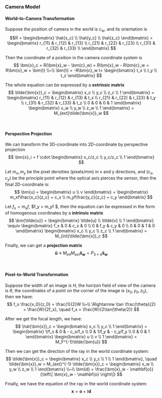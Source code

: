 
### Camera Model
#### World-to-Camera Transformation
Suppose the position of camera in the world is $c_w$, and its orientation is 
$$R = 
\begin{bmatrix} \hat{x_c} \\ \hat{y_c} \\ \hat{z_c} \end{bmatrix} 
= \begin{bmatrix}
  r_{11} & r_{12} & r_{13} \\ 
  r_{21} & r_{22} & r_{23} \\ 
  r_{31} & r_{32} & r_{33} \\ 
\end{bmatrix}
$$

Then the coordinate of a position in the camera coordinate system is
$$
\bm{x}_c = R(\bm{x}_w - \bm{c}_w) = R\bm{x}_w - R\bm{c}_w = R\bm{x}_w + \bm{t} \\~\\
\bm{t} = -R\bm{c}_w t= \begin{bmatrix} t_x \\ t_y \\ t_z \end{bmatrix}
$$

The whole equation can be expressed by a **extrinsic matrix**
$$
\tilde{\bm{x}}_c = 
\begin{bmatrix} x_c \\ y_c \\ z_c \\ 1 \end{bmatrix}
= \begin{bmatrix}
  r_{11} & r_{12} & r_{13} & t_x \\ 
  r_{21} & r_{22} & r_{23} & t_y \\ 
  r_{31} & r_{32} & r_{33} & t_z \\ 
  0 & 0 & 0 & 1
\end{bmatrix}
\begin{bmatrix} x_w \\ y_w \\ z_w \\ 1 \end{bmatrix}
= M_{ext}\tilde{\bm{x}}_w
$$






<br>

#### Perspective Projection
We can transform the 3D-coordinate into 2D-coordinate by perspective projection
$$
\bm{x}_i = f \cdot \begin{bmatrix} x_c/z_c \\ y_c/z_c \\ 1 \end{bmatrix}
$$

Let $m_x, m_y$ be the pixel densities (pixels/mm) in x and y directions, and $(c_x, c_y)$ be the principle point where the optical axis pierces the sensor, then the final 2D-coordinate is:
$$
\bm{u} = \begin{bmatrix} u \\ v \end{bmatrix} = \begin{bmatrix} m_xf\frac{x_c}{z_c} + c_x \\ m_yf\frac{y_c}{z_c} + c_y \end{bmatrix}
$$

Let $f_x = m_xf$, $f_y = m_yf $, then the equation can be expressed in the form of homogenous coordinates by a **intrinsic matrix**
$$
\bm{\tilde{u}}
= \begin{bmatrix} \tilde{u} \\ \tilde{v} \\ 1 \end{bmatrix}
\equiv \begin{bmatrix}
  f_x & 0 & c_x & 0 \\ 
  0 & f_y & c_y & 0 \\ 
  0 & 0 & 1 & 0
\end{bmatrix}
\begin{bmatrix} x_c \\ y_c \\ z_c \\ 1 \end{bmatrix}
= M_{int}\tilde{\bm{x}}_c
$$

Finally, we can get a **projection matrix**
$$
\bm{\tilde{u}} \equiv M_{int}M_{ext}\bm{\tilde{x}_w} = P_{3\times 4}\bm{\tilde{x}_w}
$$







<br>

#### Pixel-to-World Transformation
Suppose the width of an image is $H$, the horizon field of view of the camera is $\theta$, the coordinates of a point on the corner of the image is $(x_0, y_0, z_0)$, then we have:
$$
f_x \frac{x_0}{z_0} = \frac{1}{2}W \\~\\
\Rightarrow \tan \frac{\theta}{2} = \frac{W}{2f_x},
\quad f_x = \frac{W}{2\tan(\theta/2)}
$$

After we get the focal length, we have:
$$
\hat{\bm{x}}_c =
\begin{bmatrix} x_c \\ y_c \\ 1 \end{bmatrix}
= \begin{bmatrix}
  1/f_x & 0 & - c_x/f_x \\ 
  0 & 1/f_y & - c_y/f_y \\ 
  0 & 0 & 1
\end{bmatrix}
\begin{bmatrix} u \\ v \\ 1 \end{bmatrix} = M_F^{-1}\tilde{\bm{u}}
$$

Then we can get the direction of the ray in the world coordinate system:
$$
\tilde{\bm{x}}_c = \begin{bmatrix} x_c \\ y_c \\ 1 \\ 1 \end{bmatrix},
\quad \tilde{\bm{x}}_w = M_{ext}^{-1} \tilde{\bm{x}}_c = \begin{bmatrix} x_w \\ y_w \\ z_w \\ 1 \end{bmatrix} \\~\\
\bm{d} = \frac{\bm{x}_w - \mathbf{o}}{\left\| \bm{x}_w - \mathbf{o} \right\|}
$$

Finally, we have the equation of the ray in the world coordinate system: $$\bm{x} = \mathbf{o} + t\mathbf{d}$$


